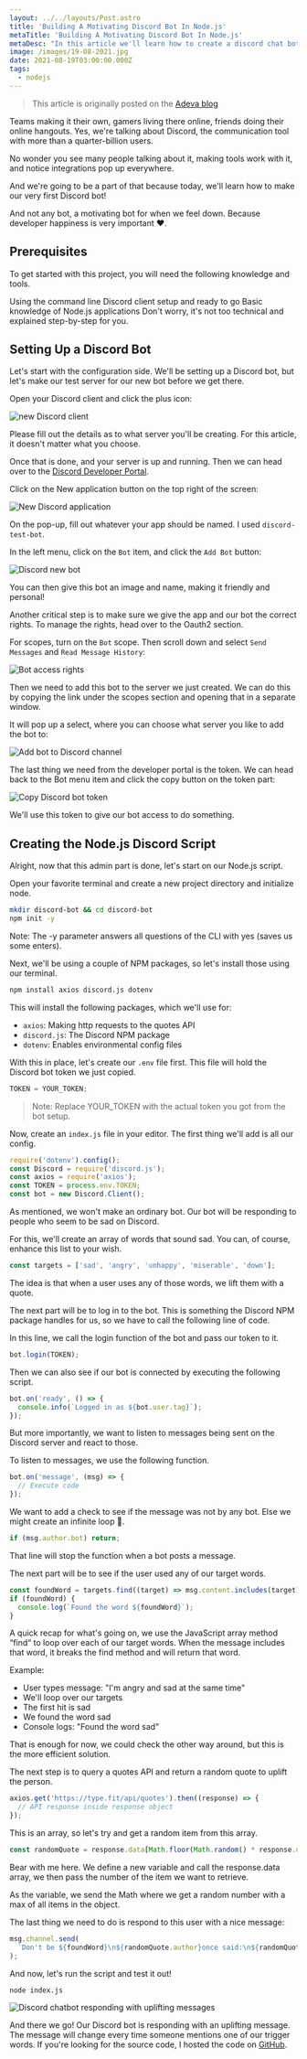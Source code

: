```yaml
---
layout: ../../layouts/Post.astro
title: 'Building A Motivating Discord Bot In Node.js'
metaTitle: 'Building A Motivating Discord Bot In Node.js'
metaDesc: "In this article we'll learn how to create a discord chat bot in Node.js"
image: /images/19-08-2021.jpg
date: 2021-08-19T03:00:00.000Z
tags:
  - nodejs
---
```


> This article is originally posted on the [Adeva blog](https://adevait.com/nodejs/building-motivating-discord-bot-nodejs)

Teams making it their own, gamers living there online, friends doing their online hangouts. Yes, we're talking about Discord, the communication tool with more than a quarter-billion users.

No wonder you see many people talking about it, making tools work with it, and notice integrations pop up everywhere.

And we're going to be a part of that because today, we'll learn how to make our very first Discord bot!

And not any bot, a motivating bot for when we feel down. Because developer happiness is very important ❤️.

## Prerequisites

To get started with this project, you will need the following knowledge and tools.

Using the command line
Discord client setup and ready to go
Basic knowledge of Node.js applications
Don't worry, it's not too technical and explained step-by-step for you.

## Setting Up a Discord Bot

Let's start with the configuration side. We'll be setting up a Discord bot, but let's make our test server for our new bot before we get there.

Open your Discord client and click the plus icon:

![new Discord client](https://cdn.hashnode.com/res/hashnode/image/upload/v1629297672863/pNWnAq6z8.png)

Please fill out the details as to what server you'll be creating. For this article, it doesn't matter what you choose.

Once that is done, and your server is up and running. Then we can head over to the [Discord Developer Portal](https://discord.com/login?redirect_to=%2Fdevelopers%2Fapplications).

Click on the New application button on the top right of the screen:

![New Discord application](https://cdn.hashnode.com/res/hashnode/image/upload/v1629297717612/0vLaw6B6k.png)

On the pop-up, fill out whatever your app should be named. I used `discord-test-bot`.

In the left menu, click on the `Bot` item, and click the `Add Bot` button:

![Discord new bot](https://cdn.hashnode.com/res/hashnode/image/upload/v1629297757770/jl9El4h-k.png)

You can then give this bot an image and name, making it friendly and personal!

Another critical step is to make sure we give the app and our bot the correct rights.
To manage the rights, head over to the Oauth2 section.

For scopes, turn on the `Bot` scope. Then scroll down and select `Send Messages` and `Read Message History`:

![Bot access rights](https://cdn.hashnode.com/res/hashnode/image/upload/v1629297794141/FvKi6NMGi.png)

Then we need to add this bot to the server we just created. We can do this by copying the link under the scopes section and opening that in a separate window.

It will pop up a select, where you can choose what server you like to add the bot to:

![Add bot to Discord channel](https://cdn.hashnode.com/res/hashnode/image/upload/v1629297820949/Mle_UnH7M.png)

The last thing we need from the developer portal is the token. We can head back to the Bot menu item and click the copy button on the token part:

![Copy Discord bot token](https://cdn.hashnode.com/res/hashnode/image/upload/v1629297849052/Ma4ecsjjF.png)

We'll use this token to give our bot access to do something.

## Creating the Node.js Discord Script

Alright, now that this admin part is done, let's start on our Node.js script.

Open your favorite terminal and create a new project directory and initialize node.

```bash
mkdir discord-bot && cd discord-bot
npm init -y
```

Note: The -y parameter answers all questions of the CLI with yes (saves us some enters).

Next, we'll be using a couple of NPM packages, so let's install those using our terminal.

```bash
npm install axios discord.js dotenv
```

This will install the following packages, which we'll use for:

- `axios`: Making http requests to the quotes API
- `discord.js`: The Discord NPM package
- `dotenv`: Enables environmental config files

With this in place, let's create our `.env` file first. This file will hold the Discord bot token we just copied.

```js
TOKEN = YOUR_TOKEN;
```

> Note: Replace YOUR_TOKEN with the actual token you got from the bot setup.

Now, create an `index.js` file in your editor. The first thing we'll add is all our config.

```js
require('dotenv').config();
const Discord = require('discord.js');
const axios = require('axios');
const TOKEN = process.env.TOKEN;
const bot = new Discord.Client();
```

As mentioned, we won't make an ordinary bot. Our bot will be responding to people who seem to be sad on Discord.

For this, we'll create an array of words that sound sad. You can, of course, enhance this list to your wish.

```js
const targets = ['sad', 'angry', 'unhappy', 'miserable', 'down'];
```

The idea is that when a user uses any of those words, we lift them with a quote.

The next part will be to log in to the bot. This is something the Discord NPM package handles for us, so we have to call the following line of code.

In this line, we call the login function of the bot and pass our token to it.

```js
bot.login(TOKEN);
```

Then we can also see if our bot is connected by executing the following script.

```js
bot.on('ready', () => {
  console.info(`Logged in as ${bot.user.tag}`);
});
```

But more importantly, we want to listen to messages being sent on the Discord server and react to those.

To listen to messages, we use the following function.

```js
bot.on('message', (msg) => {
  // Execute code
});
```

We want to add a check to see if the message was not by any bot. Else we might create an infinite loop 👀.

```js
if (msg.author.bot) return;
```

That line will stop the function when a bot posts a message.

The next part will be to see if the user used any of our target words.

```js
const foundWord = targets.find((target) => msg.content.includes(target));
if (foundWord) {
  console.log(`Found the word ${foundWord}`);
}
```

A quick recap for what's going on, we use the JavaScript array method “find“ to loop over each of our target words. When the message includes that word, it breaks the find method and will return that word.

Example:

- User types message: "I'm angry and sad at the same time"
- We'll loop over our targets
- The first hit is sad
- We found the word sad
- Console logs: "Found the word sad"

That is enough for now, we could check the other way around, but this is the more efficient solution.

The next step is to query a quotes API and return a random quote to uplift the person.

```js
axios.get('https://type.fit/api/quotes').then((response) => {
  // API response inside response object
});
```

This is an array, so let's try and get a random item from this array.

```js
const randomQuote = response.data[Math.floor(Math.random() * response.data.length)];
```

Bear with me here. We define a new variable and call the response.data array, we then pass the number of the item we want to retrieve.

As the variable, we send the Math where we get a random number with a max of all items in the object.

The last thing we need to do is respond to this user with a nice message:

```js
msg.channel.send(
  `Don't be ${foundWord}\n${randomQuote.author}once said:\n${randomQuote.text}`
);
```

And now, let's run the script and test it out!

```bash
node index.js
```

![Discord chatbot responding with uplifting messages](https://cdn.hashnode.com/res/hashnode/image/upload/v1629298149918/INSrPbX1Z.png)

And there we go! Our Discord bot is responding with an uplifting message. The message will change every time someone mentions one of our trigger words. If you're looking for the source code, I hosted the code on [GitHub](https://github.com/rebelchris/node-discord-bot).
